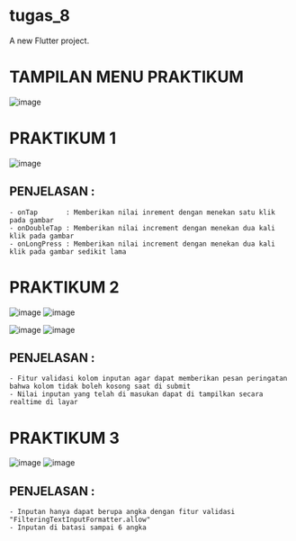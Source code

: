 # tugas_8

A new Flutter project.
# TAMPILAN MENU PRAKTIKUM

![image](https://user-images.githubusercontent.com/92065809/236625676-fb0b05fd-9e00-4a4c-b4d8-ea3000a44bea.png)

# PRAKTIKUM 1

![image](https://user-images.githubusercontent.com/92065809/236625704-2a9a30e5-8e68-4d0f-a7d2-e0c71f1ae9b2.png)

## PENJELASAN :

    - onTap       : Memberikan nilai inrement dengan menekan satu klik pada gambar
    - onDoubleTap : Memberikan nilai increment dengan menekan dua kali klik pada gambar
    - onLongPress : Memberikan nilai increment dengan menekan dua kali klik pada gambar sedikit lama




# PRAKTIKUM 2

![image](https://user-images.githubusercontent.com/92065809/236625870-ac3e045f-b3b0-4935-ba65-d19ad905c5bd.png)     ![image](https://user-images.githubusercontent.com/92065809/236625890-c9c89cba-c56d-4d35-8484-1915904fb9ce.png)


![image](https://user-images.githubusercontent.com/92065809/236626127-9fc8e750-a75a-405f-9622-d0138931ff83.png)     ![image](https://user-images.githubusercontent.com/92065809/236626158-6f169772-cdc7-4c85-ae11-cdd8998adf5f.png)

## PENJELASAN :

    - Fitur validasi kolom inputan agar dapat memberikan pesan peringatan bahwa kolom tidak boleh kosong saat di submit
    - Nilai inputan yang telah di masukan dapat di tampilkan secara realtime di layar


# PRAKTIKUM 3

![image](https://user-images.githubusercontent.com/92065809/236626253-7486d618-2323-4d72-8e21-5284015580b7.png)     ![image](https://user-images.githubusercontent.com/92065809/236626308-f169ec2d-4bac-4efa-96c7-f9535708c5a9.png)

## PENJELASAN :


    - Inputan hanya dapat berupa angka dengan fitur validasi "FilteringTextInputFormatter.allow"
    - Inputan di batasi sampai 6 angka
    
    
    
    
    
    
    
    
    
    
    
